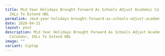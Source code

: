 ```yaml
---
title: Mid Year Holidays Brought Forward As Schools Adjust Academic Calendar,
  IHLs To Extend HBL
permalink: /mid-year-holidays-brought-forward-as-schools-adjust-academic-calendar-ihls-to-extend-hbl/
date: 2020-04-21
layout: post
description: Mid Year Holidays Brought Forward As Schools Adjust Academic
  Calendar, IHLs To Extend HBL
image: ""
variant: tiptap
---
```

<p></p>